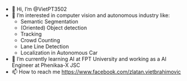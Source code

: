- 👋 Hi, I’m @VietPT3502
- 👀 I’m interested in computer vision and autonomous industry like:
  + Semantic Segmentation
  + (Oriented) Object detection
  + Tracking
  + Crowd Counting
  + Lane Line Detection
  + Localization in Autonomous Car
- 🌱 I’m currently learning AI at FPT University and working as a AI Engineer at Phenikaa-X JSC
- 📫 How to reach me https://www.facebook.com/zlatan.vietbrahimovic

<!---
VietPT3502/VietPT3502 is a ✨ special ✨ repository because its `README.md` (this file) appears on your GitHub profile.
You can click the Preview link to take a look at your changes.
--->
